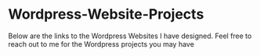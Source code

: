 # Wordpress-Website-Projects
Below are the links to the Wordpress Websites I have designed. Feel free to reach out to me for the Wordpress projects you may have 
